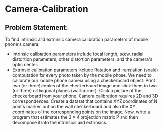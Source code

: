 # Camera-Calibration
## Problem Statement:
To find intrinsic and extrinsic camera calibration parameters of mobile phone's camera. 
* Intrinsic calibration parameters include focal length, skew, radial distortion parameters, other distortion parameters, and the camera's optic center.
* Extrinsic calibration parameters include Rotation and translation (scale) computation for every photo taken by the mobile phone.
We need to calibrate our mobile phone camera using a checkerboard object. 
Print two (or three) copies of the checkerboard image and stick them to two (or three) orthogonal planes (wall corner). 
Click a picture of the checkerboard from your phone. 
Camera calibration requires 2D and 3D correspondences. 
Create a dataset that contains XYZ coordinates of N points marked out on the wall checkerboard and also the XY coordinates of the corresponding points on the image. 
Now, write a program that estimates the 3 × 4 projection matrix P and then decompose it into the intrinsics and extrinsics.
